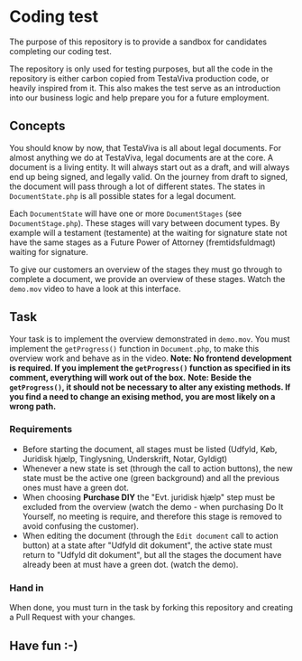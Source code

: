 # Coding test
The purpose of this repository is to provide a sandbox for candidates completing our coding test.

The repository is only used for testing purposes, but all the code in the repository is either carbon copied 
from TestaViva production code, or heavily inspired from it. This also makes the test serve as an introduction into 
our business logic and help prepare you for a future employment.

## Concepts
You should know by now, that TestaViva is all about legal documents. For almost anything we do at TestaViva, legal 
documents are at the core. 
A document is a living entity. It will always start out as a draft, and will always end up being signed, and legally 
valid. On the journey from draft to signed, the document will pass through a lot of different states. The states in  
`DocumentState.php` is all possible states for a legal document.

Each `DocumentState` will have one or more `DocumentStages` (see `DocumentStage.php`). These stages will vary between
document types. By example will a testament (testamente) at the waiting for signature state not have the same stages as 
a Future Power of Attorney (fremtidsfuldmagt) waiting for signature.

To give our customers an overview of the stages they must go through to complete a document, we provide an overview of 
these stages. Watch the `demo.mov` video to have a look at this interface.

## Task
Your task is to implement the overview demonstrated in `demo.mov`. 
You must implement the `getProgress()` function in `Document.php`, to make this overview work and behave as in the video.
__Note: No frontend development is required. If you implement the `getProgress()` function as specified in its comment, 
everything will work out of the box.__ 
__Note: Beside the `getProgress()`, it should not be necessary to alter any existing methods. If you find a need to 
change an exising method, you are most likely on a wrong path.__

### Requirements
- Before starting the document, all stages must be listed (Udfyld, Køb, Juridisk hjælp, Tinglysning, Underskrift, Notar, 
Gyldigt)
- Whenever a new state is set (through the call to action buttons), the new state must be the active one (green 
background) and all the previous ones must have a green dot.
- When choosing __Purchase DIY__ the "Evt. juridisk hjælp" step must be excluded from the overview (watch the demo - 
when purchasing Do It Yourself, no meeting is require, and therefore this stage is removed to avoid confusing the 
customer).
- When editing the document (through the `Edit document` call to action button) at a state after "Udfyld dit dokument", 
the active state must return to "Udfyld dit dokument", but all the stages the document have already been at must have a 
green dot. (watch the demo).

### Hand in
When done, you must turn in the task by forking this repository and creating a Pull Request with your changes.

## Have fun :-)
 